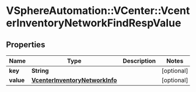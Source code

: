 # VSphereAutomation::VCenter::VcenterInventoryNetworkFindRespValue

## Properties
Name | Type | Description | Notes
------------ | ------------- | ------------- | -------------
**key** | **String** |  | [optional] 
**value** | [**VcenterInventoryNetworkInfo**](VcenterInventoryNetworkInfo.md) |  | [optional] 


